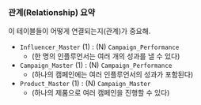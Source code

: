 
### 관계(Relationship) 요약

이 테이블들이 어떻게 연결되는지(관계)가 중요해.

* `Influencer_Master` (1) : (N) `Campaign_Performance`
    * (한 명의 인플루언서는 여러 개의 성과를 낼 수 있다)
* `Campaign_Master` (1) : (N) `Campaign_Performance`
    * (하나의 캠페인에는 여러 인플루언서의 성과가 포함된다)
* `Product_Master` (1) : (N) `Campaign_Master`
    * (하나의 제품으로 여러 캠페인을 진행할 수 있다)

